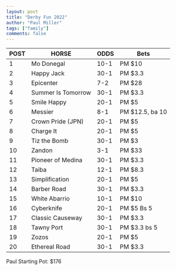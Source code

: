 ```yaml
--- 
layout: post
title: "Derby Fun 2022"
author: "Paul Miller"
tags: ["family"]
comments: false
---
```


|POST | HORSE| ODDS | Bets
---|---|---|---
|1|	Mo Donegal|	10-1| PM $10
2	|Happy Jack|	30-1| PM $3.3
3	|Epicenter|	7-2 |  PM $28
4	|Summer Is Tomorrow|	30-1 | PM $3.3
5	|Smile Happy|	20-1 | PM $5
6	|Messier|	8-1 | PM $12.5, ba 10
7	|Crown Pride (JPN)|	20-1 | PM $5
8	| Charge It|	20-1  | PM $5
9	|Tiz the Bomb|	30-1 | PM $3
10	|Zandon|	3-1 | PM $33 
11	|Pioneer of Medina|	30-1| PM $3.3
12	|Taiba|	12-1 | PM $8.3
13	|Simplification|	20-1 | PM $5
14	|Barber Road|	30-1 | PM $3.3
15	|White Abarrio|	10-1 | PM $10
16	|Cyberknife|	20-1  | PM $5 Bs 5
17	|Classic Causeway|	30-1 | PM $3.3
18	|Tawny Port|	30-1 | PM $3.3 bs 5
19	|Zozos|	20-1 | PM $5
20	|Ethereal Road|	30-1 | PM $3.3

Paul Starting Pot: $176
